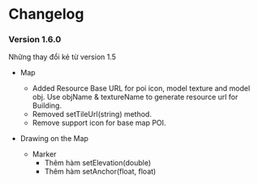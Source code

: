 # Changelog

### Version 1.6.0

Những thay đổi kẻ từ version 1.5

- Map
  - Added Resource Base URL for poi icon, model texture and model obj. Use objName & textureName to generate resource url for Building.
  - Removed setTileUrl(string) method.
  - Remove support icon for base map POI.
 
- Drawing on the Map
  - Marker
    - Thêm hàm setElevation(double)
	- Thêm hàm setAnchor(float, float)
